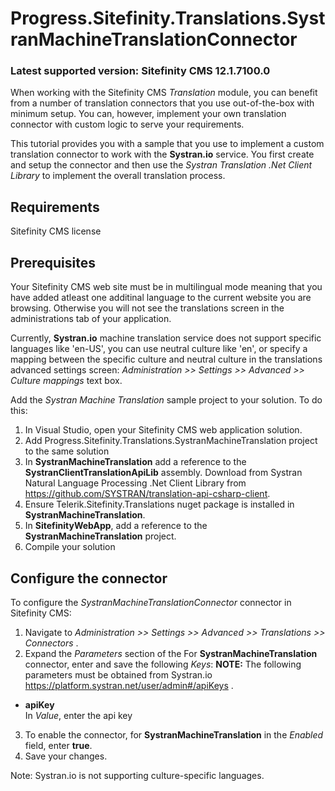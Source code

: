 # Progress.Sitefinity.Translations.SystranMachineTranslationConnector

### Latest supported version: Sitefinity CMS 12.1.7100.0

When working with the Sitefinity CMS *Translation* module, you can benefit from a number of translation connectors that you use out-of-the-box with minimum setup. You can, however, implement your own translation connector with custom logic to serve your requirements. 

This tutorial provides you with a sample that you use to implement a custom translation connector to work with the **Systran.io** service. You first create and setup the connector and then use the *Systran Translation .Net Client Library*  to implement the overall translation process.   
## Requirements
Sitefinity CMS license

## Prerequisites

Your Sitefinity CMS web site must be in multilingual mode meaning that you have added atleast one additinal language to the current website you are browsing. Otherwise you will not see the translations screen in the administrations tab of your application.

Currently, **Systran.io** machine translation service does not support specific languages like 'en-US', you can use neutral culture like 'en', or specify a mapping between the specific culture and neutral culture in the translations advanced settings screen: <i>Administration >> Settings >> Advanced >> Culture mappings </i> text box.

Add the *Systran Machine Translation* sample project to your solution. To do this:

1. In Visual Studio, open your Sitefinity CMS web application solution.
2. Add Progress.Sitefinity.Translations.SystranMachineTranslation project to the same solution
3. In **SystranMachineTranslation** add a reference to the **SystranClientTranslationApiLib** assembly. Download from Systran Natural Language Processing .Net Client Library from https://github.com/SYSTRAN/translation-api-csharp-client.
4. Ensure Telerik.Sitefinity.Translations nuget package is installed in **SystranMachineTranslation**.
5. In **SitefinityWebApp**, add a reference to the **SystranMachineTranslation** project.
6. Compile your solution

## Configure the connector

To configure the *SystranMachineTranslationConnector* connector in Sitefinity CMS:

1. Navigate to <i>Administration >> Settings >> Advanced >> Translations >> Connectors </i>.
2. Expand the <i>Parameters</i> section of the For <strong>SystranMachineTranslation</strong> connector, enter and save the following <i>Keys</i>: 
   **NOTE:** The following parameters must be obtained from Systran.io https://platform.systran.net/user/admin#/apiKeys .
 * <strong>apiKey</strong> </br>In <i>Value</i>, enter the api key
3. To enable the connector, for <strong>SystranMachineTranslation</strong> in the <i>Enabled</i> field, enter <strong>true</strong>.
4. Save your changes.

Note: Systran.io is not supporting culture-specific languages.